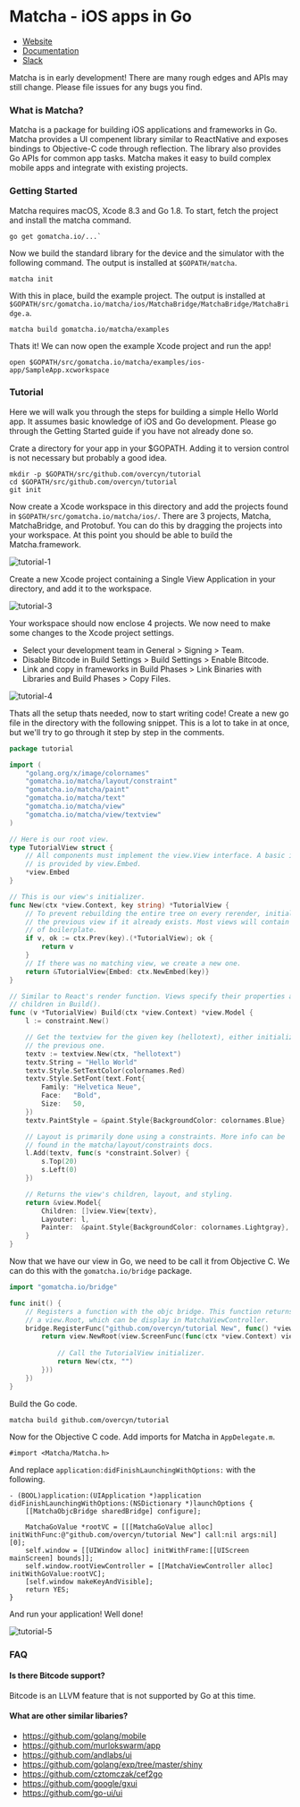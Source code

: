 # Matcha - iOS apps in Go

* [Website](https://gomatcha.io)
* [Documentation](https://godoc.org/gomatcha.io/matcha)
* [Slack](https://gophers.slack.com/messages/matcha)

Matcha is in early development! There are many rough edges and APIs may still change. Please file issues for any bugs you find.

### What is Matcha?

Matcha is a package for building iOS applications and frameworks in Go. Matcha provides a UI compenent library similar to ReactNative and exposes bindings to Objective-C code through reflection. The library also provides Go APIs for common app tasks. Matcha makes it easy to build complex mobile apps and integrate with existing projects. 

### Getting Started

Matcha requires macOS, Xcode 8.3 and Go 1.8. To start, fetch the project and install the matcha command.

    go get gomatcha.io/...`

Now we build the standard library for the device and the simulator with the following command. The output is installed at `$GOPATH/matcha`.

    matcha init

With this in place, build the example project. The output is installed at `$GOPATH/src/gomatcha.io/matcha/ios/MatchaBridge/MatchaBridge/MatchaBridge.a`.

    matcha build gomatcha.io/matcha/examples

Thats it! We can now open the example Xcode project and run the app! 

    open $GOPATH/src/gomatcha.io/matcha/examples/ios-app/SampleApp.xcworkspace

### Tutorial

Here we will walk you through the steps for building a simple Hello World app. It assumes basic knowledge of iOS and Go development. Please go through the Getting Started guide if you have not already done so. 

Crate a directory for your app in your $GOPATH. Adding it to version control is not necessary but probably a good idea.

    mkdir -p $GOPATH/src/github.com/overcyn/tutorial
    cd $GOPATH/src/github.com/overcyn/tutorial
    git init
    
Now create a Xcode workspace in this directory and add the projects found in `$GOPATH/src/gomatcha.io/matcha/ios/`. There are 3 projects, Matcha, MatchaBridge, and Protobuf. You can do this by dragging the projects into your workspace. At this point you should be able to build the Matcha.framework.

![tutorial-1](docs/tutorial-1.png)

Create a new Xcode project containing a Single View Application in your directory, and add it to the workspace.

![tutorial-3](docs/tutorial-3.png)

Your workspace should now enclose 4 projects. We now need to make some changes to the Xcode project settings.

* Select your development team in General > Signing > Team.
* Disable Bitcode in Build Settings > Build Settings > Enable Bitcode.
* Link and copy in frameworks in Build Phases > Link Binaries with Libraries and Build Phases > Copy Files.

![tutorial-4](docs/tutorial-4.png)

Thats all the setup thats needed, now to start writing code! Create a new go file in the directory with the following snippet. This is a lot to take in at once, but we'll try to go through it step by step in the comments.

```go
package tutorial

import (
    "golang.org/x/image/colornames"
    "gomatcha.io/matcha/layout/constraint"
    "gomatcha.io/matcha/paint"
    "gomatcha.io/matcha/text"
    "gomatcha.io/matcha/view"
    "gomatcha.io/matcha/view/textview"
)

// Here is our root view.
type TutorialView struct {
    // All components must implement the view.View interface. A basic implementation
    // is provided by view.Embed.
    *view.Embed
}

// This is our view's initializer.
func New(ctx *view.Context, key string) *TutorialView {
    // To prevent rebuilding the entire tree on every rerender, initializers will return
    // the previous view if it already exists. Most views will contain this bit
    // of boilerplate.
    if v, ok := ctx.Prev(key).(*TutorialView); ok {
        return v
    }
    // If there was no matching view, we create a new one.
    return &TutorialView{Embed: ctx.NewEmbed(key)}
}

// Similar to React's render function. Views specify their properties and
// children in Build().
func (v *TutorialView) Build(ctx *view.Context) *view.Model {
    l := constraint.New()

    // Get the textview for the given key (hellotext), either initializing it or fetching
    // the previous one.
    textv := textview.New(ctx, "hellotext")
    textv.String = "Hello World"
    textv.Style.SetTextColor(colornames.Red)
    textv.Style.SetFont(text.Font{
        Family: "Helvetica Neue",
        Face:   "Bold",
        Size:   50,
    })
    textv.PaintStyle = &paint.Style{BackgroundColor: colornames.Blue}

    // Layout is primarily done using a constraints. More info can be
    // found in the matcha/layout/constraints docs.
    l.Add(textv, func(s *constraint.Solver) {
        s.Top(20)
        s.Left(0)
    })

    // Returns the view's children, layout, and styling.
    return &view.Model{
        Children: []view.View{textv},
        Layouter: l,
        Painter:  &paint.Style{BackgroundColor: colornames.Lightgray},
    }
}

```

Now that we have our view in Go, we need to be call it from Objective C. We can do this with the `gomatcha.io/bridge` package. 

```go
import "gomatcha.io/bridge"

func init() {
    // Registers a function with the objc bridge. This function returns
    // a view.Root, which can be display in MatchaViewController.
    bridge.RegisterFunc("github.com/overcyn/tutorial New", func() *view.Root {
        return view.NewRoot(view.ScreenFunc(func(ctx *view.Context) view.View {
            
            // Call the TutorialView initializer.
            return New(ctx, "")
        }))
    })
}
```

Build the Go code.

```
matcha build github.com/overcyn/tutorial
```

Now for the Objective C code. Add imports for Matcha in `AppDelegate.m`.

```objc
#import <Matcha/Matcha.h>
```

And replace `application:didFinishLaunchingWithOptions:` with the following.

```objc
- (BOOL)application:(UIApplication *)application didFinishLaunchingWithOptions:(NSDictionary *)launchOptions {    
    [[MatchaObjcBridge sharedBridge] configure];
    
    MatchaGoValue *rootVC = [[[MatchaGoValue alloc] initWithFunc:@"github.com/overcyn/tutorial New"] call:nil args:nil][0];
    self.window = [[UIWindow alloc] initWithFrame:[[UIScreen mainScreen] bounds]];
    self.window.rootViewController = [[MatchaViewController alloc] initWithGoValue:rootVC];
    [self.window makeKeyAndVisible];
    return YES;
}
```

And run your application! Well done!

![tutorial-5](docs/tutorial-5.png)

### FAQ

#### Is there Bitcode support?

Bitcode is an LLVM feature that is not supported by Go at this time.


#### What are other similar libaries?

* https://github.com/golang/mobile
* https://github.com/murlokswarm/app
* https://github.com/andlabs/ui
* https://github.com/golang/exp/tree/master/shiny
* https://github.com/cztomczak/cef2go
* https://github.com/google/gxui
* https://github.com/go-ui/ui